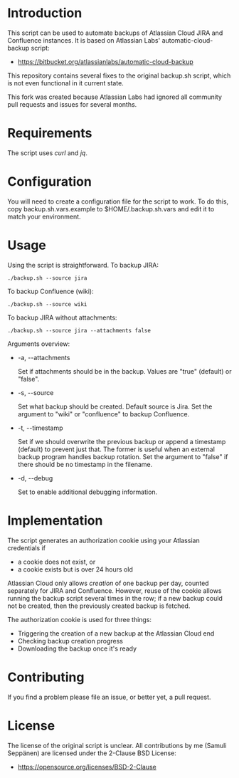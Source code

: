 # Introduction

This script can be used to automate backups of Atlassian Cloud JIRA and 
Confluence instances. It is based on Atlassian Labs' automatic-cloud-backup 
script:

* https://bitbucket.org/atlassianlabs/automatic-cloud-backup

This repository contains several fixes to the original backup.sh script, which 
is not even functional in it current state.

This fork was created because Atlassian Labs had ignored all community pull 
requests and issues for several months.

# Requirements

The script uses _curl_ and _jq_.

# Configuration

You will need to create a configuration file for the script to work. To do this, 
copy backup.sh.vars.example to $HOME/.backup.sh.vars and edit it to match your 
environment.

# Usage

Using the script is straightforward. To backup JIRA:

    ./backup.sh --source jira

To backup Confluence (wiki):

    ./backup.sh --source wiki

To backup JIRA without attachments:

    ./backup.sh --source jira --attachments false

Arguments overview:

* -a, --attachments

     Set if attachments should be in the backup. Values are "true" (default) or "false".

* -s, --source

    Set what backup should be created. Default source is Jira. Set the argument to "wiki" or "confluence" to backup Confluence.

* -t, --timestamp

    Set if we should overwrite the previous backup or append a timestamp (default) to prevent just that.
    The former is useful when an external backup program handles backup rotation.
    Set the argument to "false" if there should be no timestamp in the filename.

* -d, --debug

    Set to enable additional debugging information.

# Implementation

The script generates an authorization cookie using your Atlassian credentials if

* a cookie does not exist, or
* a cookie exists but is over 24 hours old

Atlassian Cloud only allows _creation_ of one backup per day, counted separately 
for JIRA and Confluence. However, reuse of the cookie allows running the backup 
script several times in the row; if a new backup could not be created, then the 
previously created backup is fetched.

The authorization cookie is used for three things:

* Triggering the creation of a new backup at the Atlassian Cloud end
* Checking backup creation progress
* Downloading the backup once it's ready

# Contributing

If you find a problem please file an issue, or better yet, a pull request.

# License

The license of the original script is unclear. All contributions by me (Samuli 
Seppänen) are licensed under the 2-Clause BSD License:

* https://opensource.org/licenses/BSD-2-Clause
